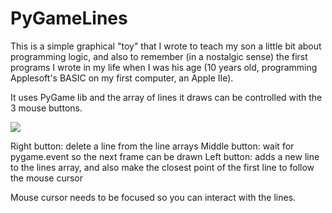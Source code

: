 # PyGameLines

This is a simple graphical "toy" that I wrote to teach my son a little bit about programming logic, and also to remember (in a nostalgic sense) the first programs I wrote in my life when I was his age (10 years old, programming Applesoft's BASIC on my first computer, an Apple IIe).

It uses PyGame lib and the array of lines it draws can be controlled with the 3 mouse buttons.

![](http://mgz.me/wp-content/uploads/2017/11/lines.gif)

Right button: delete a line from the line arrays
Middle button: wait for pygame.event so the next frame can be drawn
Left button: adds a new line to the lines array, and also make the closest point of the first line to follow the mouse cursor

Mouse cursor needs to be focused so you can interact with the lines.
